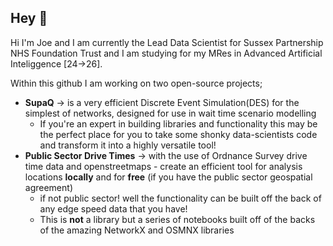 ## Hey 👋

Hi I'm Joe and I am currently the Lead Data Scientist for Sussex Partnership NHS Foundation Trust and I am studying for my MRes in Advanced Artificial Inteliggence [24->26]. 


Within this github I am working on two open-source projects;
* **SupaQ** -> is a very efficient Discrete Event Simulation(DES) for the simplest of networks, designed for use in wait time scenario modelling
  * If you're an expert in building libraries and functionality this may be the perfect place for you to take some shonky data-scientists code and transform it into a highly versatile tool!
* **Public Sector Drive Times** -> with the use of Ordnance Survey drive time data and openstreetmaps - create an efficient tool for analysis locations **locally** and for **free** (if you have the public sector geospatial agreement)
  * if not public sector! well the functionality can be built off the back of any edge speed data that you have!
  * This is **not** a library but a series of notebooks built off of the backs of the amazing NetworkX and OSMNX libraries
 
